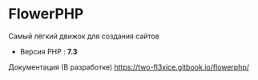 # FlowerPHP

Самый лёгкий движок для создания сайтов

 - Версия PHP : **7.3**

Документация (В разработке)
https://two-fl3xice.gitbook.io/flowerphp/